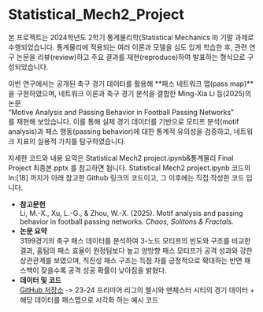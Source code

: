 # Statistical_Mech2_Project

본 프로젝트는 2024학년도 2학기 통계물리학(Statistical Mechanics II) 기말 과제로 수행되었습니다. 통계물리에 적용되는 여러 이론과 모델을 심도 있게 학습한 후, 관련 연구 논문을 리뷰(review)하고 주요 결과를 재현(reproduce)하여 발표하는 형식으로 구성되었습니다.

이번 연구에서는 공개된 축구 경기 데이터를 활용해 **패스 네트워크 맵(pass map)**을 구현하였으며, 네트워크 이론과 축구 경기 분석을 결합한 Ming-Xia Li 등(2025)의 논문  
“Motive Analysis and Passing Behavior in Football Passing Networks”  
를 재현해 보았습니다. 이를 통해 실제 경기 데이터를 기반으로 모티프 분석(motif analysis)과 패스 행동(passing behavior)에 대한 통계적 유의성을 검증하고, 네트워크 지표의 실용적 가치를 탐구하였습니다.

자세한 코드와 내용 요약은 Statistical Mech2 project.ipynb&통계물리 Final Project 최종본.pptx 를 참고하면 됩니다.
 Statistical Mech2 project.ipynb 코드의 In:[18] 까지가 아래 참고한 Github 링크의 코드이고, 그 이후에는 직접 작성한 코드 입니다.

- **참고문헌**  
  Li, M.-X., Xu, L.-G., & Zhou, W.-X. (2025). Motif analysis and passing behavior in football passing networks. *Chaos, Solitons & Fractals.*  
- **논문 요약**  
  3199경기의 축구 패스 데이터를 분석하여 3-노드 모티프의 빈도와 구조를 비교한 결과, 홈팀의 패스 효율이 원정팀보다 높고 양방향 패스 모티프가 공격 성과와 강한 상관관계를 보였으며, 직진성 패스 구조는 득점 차를 긍정적으로 확대하는 반면 패스백이 잦을수록 공격 성공 확률이 낮아짐을 밝혔다.
- **데이터 및 코드**  
  [GitHub 저장소](https://github.com/hadjdeh/football-data-analysis)
-> 23-24 프리미어 리그의 첼시와 맨체스터 시티의 경기 데이터 + 해당 데이터를 패스맵으로 시각화 하는 예시 코드

